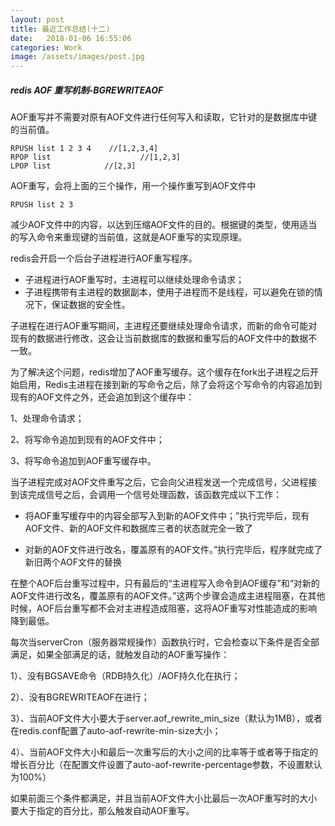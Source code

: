 ```yaml
---
layout: post
title: 最近工作总结(十二)
date:   2018-01-06 16:55:06
categories: Work
image: /assets/images/post.jpg
---
```


##### redis AOF 重写机制-BGREWRITEAOF
AOF重写并不需要对原有AOF文件进行任何写入和读取，它针对的是数据库中键的当前值。

```
RPUSH list 1 2 3 4    //[1,2,3,4]
RPOP list                    //[1,2,3]
LPOP list            //[2,3]
```

AOF重写，会将上面的三个操作，用一个操作重写到AOF文件中

```
RPUSH list 2 3
```

减少AOF文件中的内容，以达到压缩AOF文件的目的。根据键的类型，使用适当的写入命令来重现键的当前值，这就是AOF重写的实现原理。

redis会开启一个后台子进程进行AOF重写程序。

+ 子进程进行AOF重写时，主进程可以继续处理命令请求；
+ 子进程携带有主进程的数据副本，使用子进程而不是线程，可以避免在锁的情况下，保证数据的安全性。

子进程在进行AOF重写期间，主进程还要继续处理命令请求，而新的命令可能对现有的数据进行修改，这会让当前数据库的数据和重写后的AOF文件中的数据不一致。

为了解决这个问题，redis增加了AOF重写缓存。这个缓存在fork出子进程之后开始启用，Redis主进程在接到新的写命令之后，除了会将这个写命令的内容追加到现有的AOF文件之外，还会追加到这个缓存中：

1、处理命令请求；

2、将写命令追加到现有的AOF文件中；

3、将写命令追加到AOF重写缓存中。

当子进程完成对AOF文件重写之后，它会向父进程发送一个完成信号，父进程接到该完成信号之后，会调用一个信号处理函数，该函数完成以下工作：

+ 将AOF重写缓存中的内容全部写入到新的AOF文件中；”执行完毕后，现有AOF文件、新的AOF文件和数据库三者的状态就完全一致了

+ 对新的AOF文件进行改名，覆盖原有的AOF文件。”执行完毕后，程序就完成了新旧两个AOF文件的替换

在整个AOF后台重写过程中，只有最后的“主进程写入命令到AOF缓存”和“对新的AOF文件进行改名，覆盖原有的AOF文件。”这两个步骤会造成主进程阻塞，在其他时候，AOF后台重写都不会对主进程造成阻塞，这将AOF重写对性能造成的影响降到最低。

每次当serverCron（服务器常规操作）函数执行时，它会检查以下条件是否全部满足，如果全部满足的话，就触发自动的AOF重写操作：

1）、没有BGSAVE命令（RDB持久化）/AOF持久化在执行；

2）、没有BGREWRITEAOF在进行；

3）、当前AOF文件大小要大于server.aof_rewrite_min_size（默认为1MB），或者在redis.conf配置了auto-aof-rewrite-min-size大小；

4）、当前AOF文件大小和最后一次重写后的大小之间的比率等于或者等于指定的增长百分比（在配置文件设置了auto-aof-rewrite-percentage参数，不设置默认为100%）



如果前面三个条件都满足，并且当前AOF文件大小比最后一次AOF重写时的大小要大于指定的百分比，那么触发自动AOF重写。
